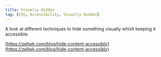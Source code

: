 ```yaml
---
title: Visually Hidden
tag: [CSS, Accessibility, Visually Hidden]
---
```

A look at different techniques to hide something visually whislt keeping it accessible:

[https://zellwk.com/blog/hide-content-accessibly](https://zellwk.com/blog/hide-content-accessibly)
